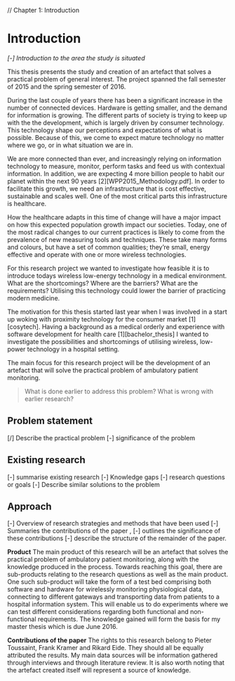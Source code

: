 // Chapter 1: Introduction

# Introduction
*[-] Introduction to the area the study is situated*

This thesis presents the study and creation of an artefact that solves a practical problem of general interest. The project spanned the fall semester of 2015 and the spring semester of 2016.

During the last couple of years there has been a significant increase in the number of connected devices. Hardware is getting smaller, and the demand for information is growing. The different parts of society is trying to keep up with the the development, which is largely driven by consumer technology. This technology shape our perceptions and expectations of what is possible. Because of this, we come to expect mature technology no matter where we go, or in what situation we are in.

We are more connected than ever, and increasingly relying on information technology to measure, monitor, perform tasks and feed us with contextual information. In addition, we are expecting 4 more billion people to habit our planet within the next 90 years [2][WPP2015_Methodology.pdf]. In order to facilitate this growth, we need an infrastructure that is cost effective, sustainable and scales well. One of the most critical parts this infrastructure is healthcare. 

How the healthcare adapts in this time of change will have a major impact on how this expected population growth impact our societies. Today, one of the most radical changes to our current practices is likely to come from the prevalence of new measuring tools and techniques. These take many forms and colours, but have a set of common qualities; they’re small, energy effective and operate with one or more wireless technologies. 

For this research project we wanted to investigate how feasible it is to introduce todays wireless low-energy technology in a medical environment. What are the shortcomings? Where are the barriers? What are the requirements? Utilising this technology could lower the barrier of practicing modern medicine.

The motivation for this thesis started last year when I was involved in a start up woking with proximity technology for the consumer market [1][cosytech]. Having a background as a medical orderly and experience with software development for health care [1][bachelor_thesis] I wanted to investigate the possibilities and shortcomings of utilising wireless, low-power technology in a hospital setting.

The main focus for this research project will be the development of an artefact that will solve the practical problem of ambulatory patient monitoring.

> What is done earlier to address this problem?
> What is wrong with earlier research? 


## Problem statement

[/] Describe the practical problem
[-] significance of the problem


## Existing research
[-] summarise existing research
	[-] Knowledge gaps
	[-] research questions or goals
	[-] Describe similar solutions to the problem


## Approach

[-] Overview of research strategies and methods that have been used
[-] Summaries the contributions of the paper ,
[-] outlines the significance of these contributions
[-] describe the structure of the remainder of the paper.

**Product**
The main product of this research will be an artefact that solves the practical problem of ambulatory patient monitoring, along with the knowledge produced in the process. Towards reaching this goal, there are sub-products relating to the research questions as well as the main product. One such sub-product will take the form of a test bed comprising both software and hardware for wirelessly monitoring physiological data, connecting to different gateways and transporting data from patients to a hospital information system. This will enable us to do experiments where we can test different considerations regarding both functional and non-functional requirements. The knowledge gained will form the basis for my master thesis which is due June 2016.


**Contributions of the paper**
The rights to this research belong to Pieter Toussaint, Frank Kramer and Rikard Eide. They should all be equally attributed the results.  My main data sources will be information gathered through interviews and through literature review. It is also worth noting that the artefact created itself will represent a source of knowledge. 